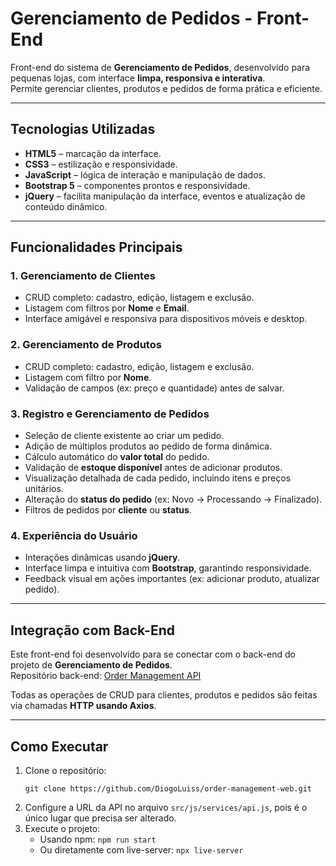 <h1>Gerenciamento de Pedidos - Front-End</h1>

<p>Front-end do sistema de <strong>Gerenciamento de Pedidos</strong>, desenvolvido para pequenas lojas, com interface <strong>limpa, responsiva e interativa</strong>.<br>
Permite gerenciar clientes, produtos e pedidos de forma prática e eficiente.</p>

<hr>

<h2>Tecnologias Utilizadas</h2>
<ul>
  <li><strong>HTML5</strong> – marcação da interface.</li>
  <li><strong>CSS3</strong> – estilização e responsividade.</li>
  <li><strong>JavaScript</strong> – lógica de interação e manipulação de dados.</li>
  <li><strong>Bootstrap 5</strong> – componentes prontos e responsividade.</li>
  <li><strong>jQuery</strong> – facilita manipulação da interface, eventos e atualização de conteúdo dinâmico.</li>
</ul>

<hr>

<h2>Funcionalidades Principais</h2>

<h3>1. Gerenciamento de Clientes</h3>
<ul>
  <li>CRUD completo: cadastro, edição, listagem e exclusão.</li>
  <li>Listagem com filtros por <strong>Nome</strong> e <strong>Email</strong>.</li>
  <li>Interface amigável e responsiva para dispositivos móveis e desktop.</li>
</ul>

<h3>2. Gerenciamento de Produtos</h3>
<ul>
  <li>CRUD completo: cadastro, edição, listagem e exclusão.</li>
  <li>Listagem com filtro por <strong>Nome</strong>.</li>
  <li>Validação de campos (ex: preço e quantidade) antes de salvar.</li>
</ul>

<h3>3. Registro e Gerenciamento de Pedidos</h3>
<ul>
  <li>Seleção de cliente existente ao criar um pedido.</li>
  <li>Adição de múltiplos produtos ao pedido de forma dinâmica.</li>
  <li>Cálculo automático do <strong>valor total</strong> do pedido.</li>
  <li>Validação de <strong>estoque disponível</strong> antes de adicionar produtos.</li>
  <li>Visualização detalhada de cada pedido, incluindo itens e preços unitários.</li>
  <li>Alteração do <strong>status do pedido</strong> (ex: Novo → Processando → Finalizado).</li>
  <li>Filtros de pedidos por <strong>cliente</strong> ou <strong>status</strong>.</li>
</ul>

<h3>4. Experiência do Usuário</h3>
<ul>
  <li>Interações dinâmicas usando <strong>jQuery</strong>.</li>
  <li>Interface limpa e intuitiva com <strong>Bootstrap</strong>, garantindo responsividade.</li>
  <li>Feedback visual em ações importantes (ex: adicionar produto, atualizar pedido).</li>
</ul>

<hr>

<h2>Integração com Back-End</h2>
<p>Este front-end foi desenvolvido para se conectar com o back-end do projeto de <strong>Gerenciamento de Pedidos</strong>.<br>
Repositório back-end: <a href="https://github.com/DiogoLuiss/order-management-api">Order Management API</a></p>

<p>Todas as operações de CRUD para clientes, produtos e pedidos são feitas via chamadas <strong>HTTP usando Axios</strong>.</p>

<hr>

<h2>Como Executar</h2>
<ol>
  <li>
    Clone o repositório:<br>
    <pre><code>git clone https://github.com/DiogoLuiss/order-management-web.git</code></pre>
  </li>
  <li>
    Configure a URL da API no arquivo <code>src/js/services/api.js</code>, pois é o único lugar que precisa ser alterado.
  </li>
  <li>
    Execute o projeto:
    <ul>
      <li>Usando npm: <code>npm run start</code></li>
      <li>Ou diretamente com live-server: <code>npx live-server</code></li>
    </ul>
  </li>
</ol>
